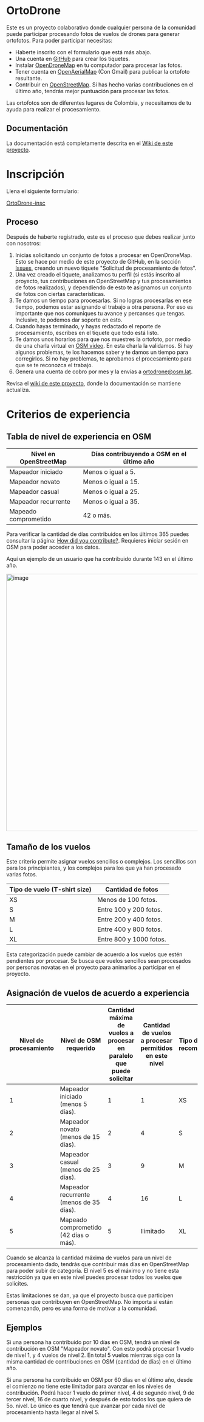 # OrtoDrone

Este es un proyecto colaborativo donde cualquier persona de la comunidad puede participar procesando fotos de vuelos de drones para generar ortofotos.
Para poder participar necesitas:

* Haberte inscrito con el formulario que está más abajo.
* Una cuenta en [GitHub](https://github.com) para crear los tiquetes.
* Instalar [OpenDroneMap](https://github.com/OpenDroneMap/WebODM/) en tu computador para procesar las fotos.
* Tener cuenta en [OpenAerialMap](https://openaerialmap.org/) (Con Gmail) para publicar la ortofoto resultante.
* Contribuir en [OpenStreetMap](https://osm.org/). Si has hecho varias contribuciones en el último año, tendrás mejor puntuación para procesar las fotos.

Las ortofotos son de diferentes lugares de Colombia, y necesitamos de tu ayuda para realizar el procesamiento.


## Documentación

La documentación está completamente descrita en el [Wiki de este proyecto](https://github.com/OSM-Colombia/OrtoDrone/wiki).


# Inscripción

Llena el siguiente formulario:

[OrtoDrone-insc](https://d.osm.lat/OrtoDrone-insc)


## Proceso

Después de haberte registrado, este es el proceso que debes realizar junto con nosotros:

1. Inicias solicitando un conjunto de fotos a procesar en OpenDroneMap. Esto se hace por medio de este proyecto de GitHub, en la sección [Issues](https://github.com/OSM-Colombia/OrtoDrone/issues/new/choose), creando un nuevo tiquete "Solicitud de procesamiento de fotos".
2. Una vez creado el tiquete, analizamos tu perfil (si estás inscrito al proyecto, tus contribuciones en OpenStreetMap y tus procesamientos de fotos realizados), y dependiendo de esto te asignamos un conjunto de fotos con ciertas características.
3. Te damos un tiempo para procesarlas. Si no logras procesarlas en ese tiempo, podemos estar asignando el trabajo a otra persona. Por eso es importante que nos comuniques tu avance y percanses que tengas. Inclusive, te podemos dar soporte en esto.
4. Cuando hayas terminado, y hayas redactado el reporte de procesamiento, escribes en el tiquete que todo está listo.
5. Te damos unos horarios para que nos muestres la ortofoto, por medio de una charla virtual en [OSM video](https://osmvideo.cloud68.co/). En esta charla la validamos. Si hay algunos problemas, te los hacemos saber y te damos un tiempo para corregirlos. Si no hay problemas, te aprobamos el procesamiento para que se te reconozca el trabajo.
6. Genera una cuenta de cobro por mes y la envías a ortodrone@osm.lat.

Revisa el [wiki de este proyecto](https://github.com/OSM-Colombia/OrtoDrone/wiki), donde la documentación se mantiene actualiza.


# Criterios de experiencia

## Tabla de nivel de experiencia en OSM

| Nivel en OpenStreetMap | Días contribuyendo a OSM en el último año | 
| ---------------------- | ---------------------- |
| Mapeador iniciado      | Menos o igual a 5.     |
| Mapeador novato        | Menos o igual a 15.    |
| Mapeador casual        | Menos o igual a 25.    |
| Mapeador recurrente    | Menos o igual a 35.    |
| Mapeado comprometido   | 42 o más.              |

Para verificar la cantidad de días contribuidos en los últimos 365 puedes consultar la página: [How did you contribute?](https://hdyc.neis-one.org/?). Requieres iniciar sesión en OSM para poder acceder a los datos.

Aquí un ejemplo de un usuario que ha contribuido durante 143 en el último año.

<img width="676" alt="image" src="https://github.com/user-attachments/assets/0ab4e7db-b8b3-43a6-9c27-fbc008cf37e0">

## Tamaño de los vuelos

Este criterio permite asignar vuelos sencillos o complejos. Los sencillos son para los principiantes, y los complejos para los que ya han procesado varias fotos.

| Tipo de vuelo (T-shirt size) | Cantidad de fotos |
| ---------------------------- | ----------------- |
| XS | Menos de 100 fotos.     |
| S  | Entre 100 y 200 fotos.  |
| M  | Entre 200 y 400 fotos.  |
| L  | Entre 400 y 800 fotos.  |
| XL | Entre 800 y 1000 fotos. |

Esta categorización puede cambiar de acuerdo a los vuelos que estén pendientes por procesar. Se busca que vuelos sencillos sean procesados por personas novatas en el proyecto para animarlos a participar en el proyecto.

## Asignación de vuelos de acuerdo a experiencia

| Nivel de procesamiento | Nivel de OSM requerido | Cantidad máxima de vuelos a procesar en paralelo que puede solicitar | Cantidad de vuelos a procesar permitidos en este nivel | Tipo de vuelo recomendado | Pago por vuelo |
| - | --------------------------------------- | - | -- | --------------- | ------ |
| 1	| Mapeador iniciado (menos 5 días).       | 1 | 1  | XS | 5 USD  |  5
| 2	| Mapeador novato (menos de 15 días).	    | 2 | 4  | S  | 10 USD | 10
| 3	| Mapeador casual (menos de 25 días).	    | 3 | 9  | M  | 15 USD | 15
| 4	| Mapeador recurrente (menos de 35 días). | 4 | 16 | L  | 20 USD | 18
| 5	| Mapeado comprometido (42 días o más).   | 5 | Ilimitado | XL | 25 USD | 20

Cuando se alcanza la cantidad máxima de vuelos para un nivel de procesamiento dado, tendrás que contribuir más días en OpenStreetMap para poder subir de categoría. El nivel 5 es el máximo y no tiene esta restricción ya que en este nivel puedes procesar todos los vuelos que solicites.

Estas limitaciones se dan, ya que el proyecto busca que participen personas que contribuyen en OpenStreetMap. No importa si están comenzando, pero es una forma de motivar a la comunidad.

## Ejemplos

Si una persona ha contribuido por 10 días en OSM, tendrá un nivel de contribución en OSM "Mapeador novato". Con esto podrá procesar 1 vuelo de nivel 1, y 4 vuelos de nivel 2. En total 5 vuelos mientras siga con la misma cantidad de contribuciones en OSM (cantidad de días) en el último año.

Si una persona ha contribuido en OSM por 60 días en el último año, desde el comienzo no tiene este limitador para avanzar en los niveles de contribución. Podrá hacer 1 vuelo de primer nivel, 4 de segundo nivel, 9 de tercer nivel, 16 de cuarto nivel, y después de esto todos los que quiera de 5o. nivel. Lo único es que tendrá que avanzar por cada nivel de procesamiento hasta llegar al nivel 5.

